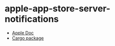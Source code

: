 # apple-app-store-server-notifications

* [Apple Doc](https://developer.apple.com/documentation/appstoreservernotifications)
* [Cargo package](https://crates.io/crates/apple-app-store-server-notifications)
